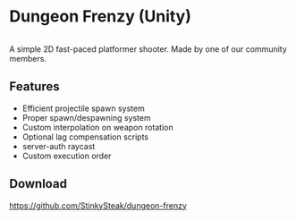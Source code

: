 # Dungeon Frenzy (Unity)

<figure><img src="../../images/samples/dungeon-frenzy.gif" alt=""><figcaption></figcaption></figure>

A simple 2D fast-paced platformer shooter. Made by one of our community members.

## Features

- Efficient projectile spawn system
- Proper spawn/despawning system
- Custom interpolation on weapon rotation
- Optional lag compensation scripts
- server-auth raycast
- Custom execution order

## Download

https://github.com/StinkySteak/dungeon-frenzy